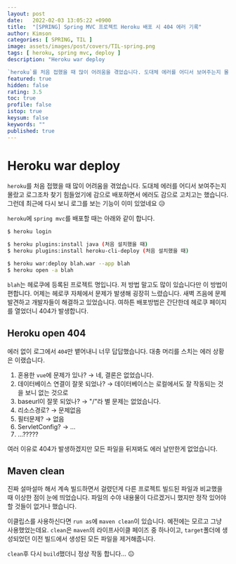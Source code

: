```yaml
---
layout: post
date:   2022-02-03 13:05:22 +0900
title:  "[SPRING] Spring MVC 프로젝트 Heroku 배포 시 404 에러 기록"
author: Kimson
categories: [ SPRING, TIL ]
image: assets/images/post/covers/TIL-spring.png
tags: [ heroku, spring mvc, deploy ]
description: "Heroku war deploy

`heroku`를 처음 접했을 때 많이 어려움을 겪었습니다. 도대체 에러를 어디서 보여주는지 몰랐고 로그조차 찾기 힘들었기에 감으로 배포하면서 에러도 감으로 고치고는 했습니다. 그런데 최근에 다시 보니 로그를 보는 기능이 이미 있었네요 😥"
featured: true
hidden: false
rating: 3.5
toc: true
profile: false
istop: true
keysum: false
keywords: ""
published: true
---
```


# Heroku war deploy

`heroku`를 처음 접했을 때 많이 어려움을 겪었습니다. 도대체 에러를 어디서 보여주는지 몰랐고 로그조차 찾기 힘들었기에 감으로 배포하면서 에러도 감으로 고치고는 했습니다. 그런데 최근에 다시 보니 로그를 보는 기능이 이미 있었네요 😥

`heroku`에 `spring mvc`를 배포할 때는 아래와 같이 합니다.

```bash
$ heroku login

$ heroku plugins:install java (처음 설치했을 때)
$ heroku plugins:install heroku-cli-deploy (처음 설치했을 때)

$ heroku war:deploy blah.war --app blah
$ heroku open -a blah
```

`blah`는 헤로쿠에 등록된 프로젝트 명입니다. 저 방법 말고도 많이 있습니다만 이 방법이 편합니다. 어제는 헤로쿠 자체에서 문제가 발생해 굉장히 느렸습니다. 새벽 즈음에 문제 발견하고 개발자들이 해결하고 있었습니다. 여하튼 배포방법은 간단한데 헤로쿠 페이지를 열었더니 404가 발생합니다.

## Heroku open 404

에러 없이 로그에서 `404`만 뱉어내니 너무 답답했습니다. 대충 머리를 스치는 에러 상황은 이랬습니다.

1. 혼용한 `vue`에 문제가 있나? → 네, 결론은 없었습니다.
2. 데이터베이스 연결이 잘못 되었나? → 데이터베이스는 로컬에서도 잘 작동되는 것을 보니 없는 것으로
3. baseurl이 잘못 되었나? → "/"라 별 문제는 없었습니다.
4. 리소스경로? → 문제없음
5. 필터문제? → 없음
6. ServletConfig? → ...
7. ...?????

여러 이유로 404가 발생하겠지만 모든 파일을 뒤져봐도 에러 날만한게 없었습니다.

## Maven clean

진짜 설마설마 해서 계속 빌드하면서 걸렸던게 다른 프로젝트 빌드된 파일과 비교했을 때 이상한 점이 눈에 띄었습니다. 파일의 수야 내용물이 다르겠거니 했지만 정작 있어야할 것들이 없거나 했습니다.

이클립스를 사용하신다면 `run as`에 `maven clean`이 있습니다. 예전에는 모르고 그냥 사용했었는데요. `clean`은 `maven`의 라이프사이클 페이즈 중 하나이고, `target`폴더에 생성되었던 이전 빌드에서 생성된 모든 파일을 제거해줍니다.

`clean`후 다시 `build`했더니 정상 작동 합니다... 😐